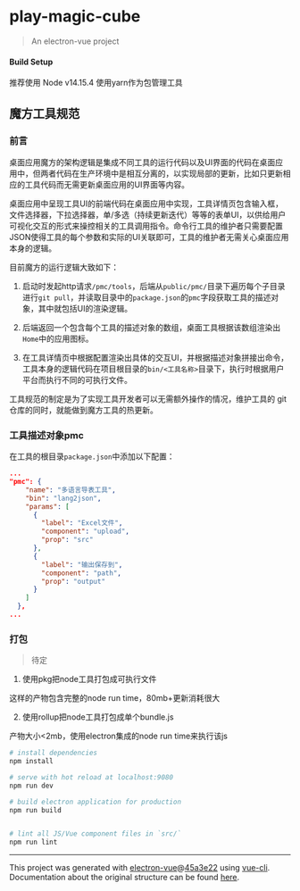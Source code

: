 # play-magic-cube

> An electron-vue project
#### Build Setup

推荐使用 Node v14.15.4
使用yarn作为包管理工具

## 魔方工具规范

### 前言

桌面应用魔方的架构逻辑是集成不同工具的运行代码以及UI界面的代码在桌面应用中，但两者代码在生产环境中是相互分离的，以实现局部的更新，比如只更新相应的工具代码而无需更新桌面应用的UI界面等内容。

桌面应用中呈现工具UI的前端代码在桌面应用中实现，工具详情页包含输入框，文件选择器，下拉选择器，单/多选（持续更新迭代）等等的表单UI，以供给用户可视化交互的形式来操控相关的工具调用指令。命令行工具的维护者只需要配置JSON使得工具的每个参数和实际的UI关联即可，工具的维护者无需关心桌面应用本身的逻辑。

目前魔方的运行逻辑大致如下：

1. 启动时发起http请求`/pmc/tools`，后端从`public/pmc/`目录下遍历每个子目录进行`git pull`，并读取目录中的`package.json`的`pmc`字段获取工具的描述对象，其中就包括UI的渲染逻辑。

2. 后端返回一个包含每个工具的描述对象的数组，桌面工具根据该数组渲染出`Home`中的应用图标。

3. 在工具详情页中根据配置渲染出具体的交互UI，并根据描述对象拼接出命令，工具本身的逻辑代码在项目根目录的`bin/<工具名称>`目录下，执行时根据用户平台而执行不同的可执行文件。

工具规范的制定是为了实现工具开发者可以无需额外操作的情况，维护工具的 git 仓库的同时，就能做到魔方工具的热更新。

### 工具描述对象pmc

在工具的根目录`package.json`中添加以下配置：
```json
...
"pmc": {
    "name": "多语言导表工具",
    "bin": "lang2json",
    "params": [
      {
        "label": "Excel文件",
        "component": "upload",
        "prop": "src"
      },
      {
        "label": "输出保存到",
        "component": "path",
        "prop": "output"
      }
    ]
  },
...
```

### 打包
> 待定
1. 使用pkg把node工具打包成可执行文件

这样的产物包含完整的node run time，80mb+更新消耗很大

2. 使用rollup把node工具打包成单个bundle.js

产物大小<2mb，使用electron集成的node run time来执行该js




``` bash
# install dependencies
npm install

# serve with hot reload at localhost:9080
npm run dev

# build electron application for production
npm run build


# lint all JS/Vue component files in `src/`
npm run lint

```

---

This project was generated with [electron-vue](https://github.com/SimulatedGREG/electron-vue)@[45a3e22](https://github.com/SimulatedGREG/electron-vue/tree/45a3e224e7bb8fc71909021ccfdcfec0f461f634) using [vue-cli](https://github.com/vuejs/vue-cli). Documentation about the original structure can be found [here](https://simulatedgreg.gitbooks.io/electron-vue/content/index.html).
